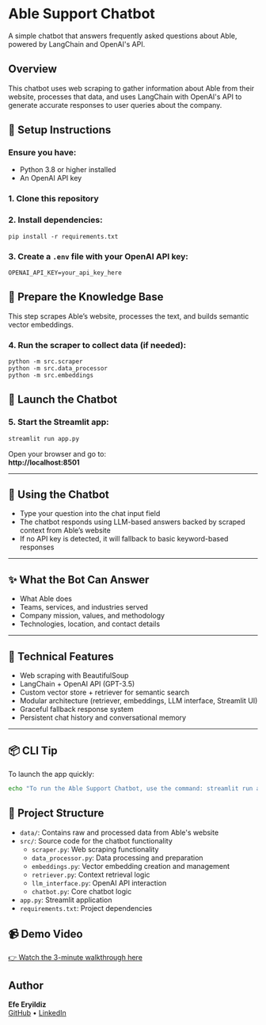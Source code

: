 # Able Support Chatbot

A simple chatbot that answers frequently asked questions about Able, powered by LangChain and OpenAI's API.

## Overview

This chatbot uses web scraping to gather information about Able from their website, processes that data, and uses LangChain with OpenAI's API to generate accurate responses to user queries about the company.

## 🔧 Setup Instructions

### Ensure you have:
- Python 3.8 or higher installed
- An OpenAI API key

### 1. Clone this repository

### 2. Install dependencies:
```
pip install -r requirements.txt
```

### 3. Create a `.env` file with your OpenAI API key:
   ```
   OPENAI_API_KEY=your_api_key_here
   ```

## 🧠 Prepare the Knowledge Base

This step scrapes Able’s website, processes the text, and builds semantic vector embeddings.

### 4. Run the scraper to collect data (if needed):
```
python -m src.scraper
python -m src.data_processor
python -m src.embeddings
```

## 🚀 Launch the Chatbot

### 5. Start the Streamlit app:
```bash
streamlit run app.py
```

Open your browser and go to:  
**http://localhost:8501**

---

## 💬 Using the Chatbot

- Type your question into the chat input field  
- The chatbot responds using LLM-based answers backed by scraped context from Able’s website  
- If no API key is detected, it will fallback to basic keyword-based responses  

---

## ✨ What the Bot Can Answer

- What Able does  
- Teams, services, and industries served  
- Company mission, values, and methodology  
- Technologies, location, and contact details  

---

## 🧱 Technical Features

- Web scraping with BeautifulSoup  
- LangChain + OpenAI API (GPT-3.5)  
- Custom vector store + retriever for semantic search  
- Modular architecture (retriever, embeddings, LLM interface, Streamlit UI)  
- Graceful fallback response system  
- Persistent chat history and conversational memory  

---

## 📦 CLI Tip

To launch the app quickly:
```bash
echo "To run the Able Support Chatbot, use the command: streamlit run app.py"
```

## 🧱 Project Structure

- `data/`: Contains raw and processed data from Able's website
- `src/`: Source code for the chatbot functionality
  - `scraper.py`: Web scraping functionality
  - `data_processor.py`: Data processing and preparation
  - `embeddings.py`: Vector embedding creation and management
  - `retriever.py`: Context retrieval logic
  - `llm_interface.py`: OpenAI API interaction
  - `chatbot.py`: Core chatbot logic
- `app.py`: Streamlit application
- `requirements.txt`: Project dependencies

## 📹 Demo Video

[👉 Watch the 3-minute walkthrough here](link)

## Author

**Efe Eryildiz**  
[GitHub](https://github.com/EfeEryildiz) • [LinkedIn](https://linkedin.com/in/efe-e-44962715b)
